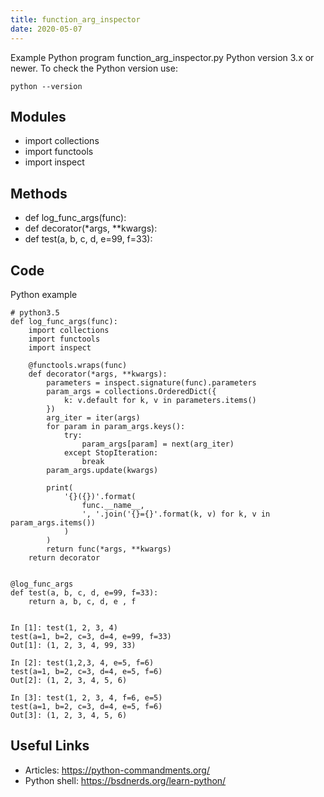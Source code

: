 ```yaml
---
title: function_arg_inspector
date: 2020-05-07
---
```

Example Python program function_arg_inspector.py
Python version 3.x or newer.
To check the Python version use:

    python --version

## Modules

* import collections
* import functools
* import inspect

## Methods

* def log_func_args(func):
* def decorator(*args, **kwargs):
* def test(a, b, c, d, e=99, f=33):

## Code

Python example

    # python3.5
    def log_func_args(func):
        import collections
        import functools
        import inspect
        
        @functools.wraps(func)
        def decorator(*args, **kwargs):
            parameters = inspect.signature(func).parameters
            param_args = collections.OrderedDict({
                k: v.default for k, v in parameters.items()
            })
            arg_iter = iter(args)
            for param in param_args.keys():
                try:
                    param_args[param] = next(arg_iter)
                except StopIteration:
                    break
            param_args.update(kwargs)
    
            print(
                '{}({})'.format(
                    func.__name__,
                    ', '.join('{}={}'.format(k, v) for k, v in param_args.items())
                )
            )
            return func(*args, **kwargs)
        return decorator
    
    
    @log_func_args
    def test(a, b, c, d, e=99, f=33):
        return a, b, c, d, e , f
    
      
    In [1]: test(1, 2, 3, 4)
    test(a=1, b=2, c=3, d=4, e=99, f=33)
    Out[1]: (1, 2, 3, 4, 99, 33)
    
    In [2]: test(1,2,3, 4, e=5, f=6)
    test(a=1, b=2, c=3, d=4, e=5, f=6)
    Out[2]: (1, 2, 3, 4, 5, 6)
      
    In [3]: test(1, 2, 3, 4, f=6, e=5)
    test(a=1, b=2, c=3, d=4, e=5, f=6)
    Out[3]: (1, 2, 3, 4, 5, 6)
    

## Useful Links

- Articles: https://python-commandments.org/
- Python shell: https://bsdnerds.org/learn-python/
